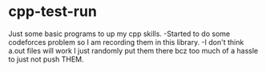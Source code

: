 # cpp-test-run
Just some basic programs to up my cpp skills.
-Started to do some codeforces problem so I am recording them in this library.
-I don't think a.out files will work I just randomly put them there bcz too much of a hassle to just not push THEM.
